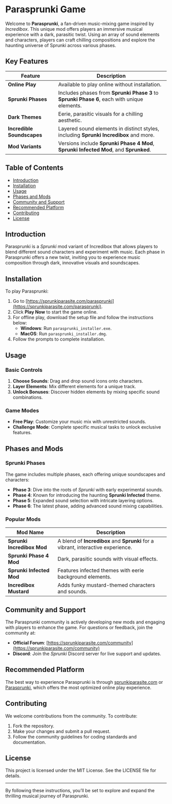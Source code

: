 # Parasprunki Game

Welcome to **Parasprunki**, a fan-driven music-mixing game inspired by *Incredibox*. This unique mod offers players an immersive musical experience with a dark, parasitic twist. Using an array of sound elements and characters, players can craft chilling compositions and explore the haunting universe of Sprunki across various phases.

## Key Features

| Feature                  | Description                                                                                 |
|--------------------------|---------------------------------------------------------------------------------------------|
| **Online Play**          | Available to play online without installation.                                              |
| **Sprunki Phases**       | Includes phases from **Sprunki Phase 3** to **Sprunki Phase 6**, each with unique elements. |
| **Dark Themes**          | Eerie, parasitic visuals for a chilling aesthetic.                                          |
| **Incredible Soundscapes** | Layered sound elements in distinct styles, including **Sprunki Incredibox** and more.       |
| **Mod Variants**         | Versions include **Sprunki Phase 4 Mod**, **Sprunki Infected Mod**, and **Sprunked**.       |

## Table of Contents

- [Introduction](#introduction)
- [Installation](#installation)
- [Usage](#usage)
- [Phases and Mods](#phases-and-mods)
- [Community and Support](#community-and-support)
- [Recommended Platform](#recommended-platform)
- [Contributing](#contributing)
- [License](#license)

## Introduction

Parasprunki is a *Sprunki* mod variant of Incredibox that allows players to blend different sound characters and experiment with music. Each phase in Parasprunki offers a new twist, inviting you to experience music composition through dark, innovative visuals and soundscapes.

## Installation

To play Parasprunki:
1. Go to [https://sprunkiparasite.com/parasprunki](https://sprunkiparasite.com/parasprunki).
2. Click **Play Now** to start the game online.
3. For offline play, download the setup file and follow the instructions below:
    - **Windows**: Run `parasprunki_installer.exe`.
    - **MacOS**: Run `parasprunki_installer.dmg`.
4. Follow the prompts to complete installation.

## Usage

### Basic Controls
1. **Choose Sounds**: Drag and drop sound icons onto characters.
2. **Layer Elements**: Mix different elements for a unique track.
3. **Unlock Bonuses**: Discover hidden elements by mixing specific sound combinations.

### Game Modes
- **Free Play**: Customize your music mix with unrestricted sounds.
- **Challenge Mode**: Complete specific musical tasks to unlock exclusive features.

## Phases and Mods

### Sprunki Phases
The game includes multiple phases, each offering unique soundscapes and characters:
- **Phase 3**: Dive into the roots of *Sprunki* with early experimental sounds.
- **Phase 4**: Known for introducing the haunting **Sprunki Infected** theme.
- **Phase 5**: Expanded sound selection with intricate layering options.
- **Phase 6**: The latest phase, adding advanced sound mixing capabilities.

### Popular Mods
| Mod Name                 | Description                                                                     |
|--------------------------|---------------------------------------------------------------------------------|
| **Sprunki Incredibox Mod** | A blend of **Incredibox** and **Sprunki** for a vibrant, interactive experience. |
| **Sprunki Phase 4 Mod**  | Dark, parasitic sounds with visual effects.                                     |
| **Sprunki Infected Mod** | Features infected themes with eerie background elements.                        |
| **Incredibox Mustard**   | Adds funky mustard-themed characters and sounds.                               |

## Community and Support

The Parasprunki community is actively developing new mods and engaging with players to enhance the game. For questions or feedback, join the community at:
- **Official Forum**: [https://sprunkiparasite.com/community](https://sprunkiparasite.com/community)
- **Discord**: Join the *Sprunki* Discord server for live support and updates.

## Recommended Platform

The best way to experience Parasprunki is through [sprunkiparasite.com](https://sprunkiparasite.com/parasprunki) or [Parasprunki](https://sprunki-phase.online/parasprunki), which offers the most optimized online play experience.

## Contributing

We welcome contributions from the community. To contribute:
1. Fork the repository.
2. Make your changes and submit a pull request.
3. Follow the community guidelines for coding standards and documentation.

## License

This project is licensed under the MIT License. See the LICENSE file for details.

---

By following these instructions, you’ll be set to explore and expand the thrilling musical journey of Parasprunki.
